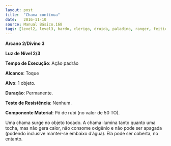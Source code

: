 ```yaml
---
layout: post
title:  "Chama contínua"
date:   2016-11-10
source: Manual Básico.168
tags: [level2, level3, bardo, clerigo, druida, paladino, ranger, feiticeiro, mago, luz]
---
```


**Arcano 2/Divino 3**

**Luz de Nível 2/3**

**Tempo de Execução**: Ação padrão

**Alcance**: Toque

**Alvo**: 1 objeto. 

**Duração**: Permanente.

**Teste de Resistência**: Nenhum.

**Componente Material**: Pó de rubi (no valor de 50 TO).

Uma chama surge no objeto tocado.
A chama ilumina tanto quanto uma tocha, mas não gera calor, não consome oxigênio e não pode ser apagada (podendo inclusive
manter-se embaixo d’água). Ela pode ser coberta, no entanto.